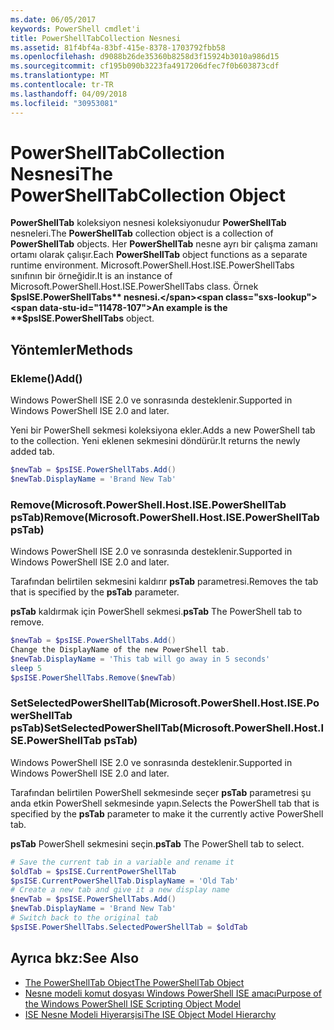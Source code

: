 ```yaml
---
ms.date: 06/05/2017
keywords: PowerShell cmdlet'i
title: PowerShellTabCollection Nesnesi
ms.assetid: 81f4bf4a-83bf-415e-8378-1703792fbb58
ms.openlocfilehash: d9088b26de35360b8258d3f15924b3010a986d15
ms.sourcegitcommit: cf195b090b3223fa4917206dfec7f0b603873cdf
ms.translationtype: MT
ms.contentlocale: tr-TR
ms.lasthandoff: 04/09/2018
ms.locfileid: "30953081"
---
```

# <a name="the-powershelltabcollection-object"></a><span data-ttu-id="11478-103">PowerShellTabCollection Nesnesi</span><span class="sxs-lookup"><span data-stu-id="11478-103">The PowerShellTabCollection Object</span></span>

<span data-ttu-id="11478-104">**PowerShellTab** koleksiyon nesnesi koleksiyonudur **PowerShellTab** nesneleri.</span><span class="sxs-lookup"><span data-stu-id="11478-104">The **PowerShellTab** collection object is a collection of **PowerShellTab** objects.</span></span> <span data-ttu-id="11478-105">Her **PowerShellTab** nesne ayrı bir çalışma zamanı ortamı olarak çalışır.</span><span class="sxs-lookup"><span data-stu-id="11478-105">Each **PowerShellTab** object functions as a separate runtime environment.</span></span> <span data-ttu-id="11478-106">Microsoft.PowerShell.Host.ISE.PowerShellTabs sınıfının bir örneğidir.</span><span class="sxs-lookup"><span data-stu-id="11478-106">It is an instance of Microsoft.PowerShell.Host.ISE.PowerShellTabs class.</span></span> <span data-ttu-id="11478-107">Örnek **$psISE.PowerShellTabs** nesnesi.</span><span class="sxs-lookup"><span data-stu-id="11478-107">An example is the **$psISE.PowerShellTabs** object.</span></span>

## <a name="methods"></a><span data-ttu-id="11478-108">Yöntemler</span><span class="sxs-lookup"><span data-stu-id="11478-108">Methods</span></span>

### <a name="add"></a><span data-ttu-id="11478-109">Ekleme\(\)</span><span class="sxs-lookup"><span data-stu-id="11478-109">Add\(\)</span></span>

<span data-ttu-id="11478-110">Windows PowerShell ISE 2.0 ve sonrasında desteklenir.</span><span class="sxs-lookup"><span data-stu-id="11478-110">Supported in Windows PowerShell ISE 2.0 and later.</span></span>

<span data-ttu-id="11478-111">Yeni bir PowerShell sekmesi koleksiyona ekler.</span><span class="sxs-lookup"><span data-stu-id="11478-111">Adds a new PowerShell tab to the collection.</span></span> <span data-ttu-id="11478-112">Yeni eklenen sekmesini döndürür.</span><span class="sxs-lookup"><span data-stu-id="11478-112">It returns the newly added tab.</span></span>

```powershell
$newTab = $psISE.PowerShellTabs.Add()
$newTab.DisplayName = 'Brand New Tab'
```

### <a name="removemicrosoftpowershellhostisepowershelltab-pstab"></a><span data-ttu-id="11478-113">Remove\(Microsoft.PowerShell.Host.ISE.PowerShellTab psTab\)</span><span class="sxs-lookup"><span data-stu-id="11478-113">Remove\(Microsoft.PowerShell.Host.ISE.PowerShellTab psTab\)</span></span>

<span data-ttu-id="11478-114">Windows PowerShell ISE 2.0 ve sonrasında desteklenir.</span><span class="sxs-lookup"><span data-stu-id="11478-114">Supported in Windows PowerShell ISE 2.0 and later.</span></span>

<span data-ttu-id="11478-115">Tarafından belirtilen sekmesini kaldırır **psTab** parametresi.</span><span class="sxs-lookup"><span data-stu-id="11478-115">Removes the tab that is specified by the **psTab** parameter.</span></span>

<span data-ttu-id="11478-116">**psTab** kaldırmak için PowerShell sekmesi.</span><span class="sxs-lookup"><span data-stu-id="11478-116">**psTab** The PowerShell tab to remove.</span></span>

```powershell
$newTab = $psISE.PowerShellTabs.Add()
Change the DisplayName of the new PowerShell tab.
$newTab.DisplayName = 'This tab will go away in 5 seconds'
sleep 5
$psISE.PowerShellTabs.Remove($newTab)
```

### <a name="setselectedpowershelltabmicrosoftpowershellhostisepowershelltab-pstab"></a><span data-ttu-id="11478-117">SetSelectedPowerShellTab\(Microsoft.PowerShell.Host.ISE.PowerShellTab psTab\)</span><span class="sxs-lookup"><span data-stu-id="11478-117">SetSelectedPowerShellTab\(Microsoft.PowerShell.Host.ISE.PowerShellTab psTab\)</span></span>

<span data-ttu-id="11478-118">Windows PowerShell ISE 2.0 ve sonrasında desteklenir.</span><span class="sxs-lookup"><span data-stu-id="11478-118">Supported in Windows PowerShell ISE 2.0 and later.</span></span>

<span data-ttu-id="11478-119">Tarafından belirtilen PowerShell sekmesinde seçer **psTab** parametresi şu anda etkin PowerShell sekmesinde yapın.</span><span class="sxs-lookup"><span data-stu-id="11478-119">Selects the PowerShell tab that is specified by the **psTab** parameter to make it the currently active PowerShell tab.</span></span>

<span data-ttu-id="11478-120">**psTab** PowerShell sekmesini seçin.</span><span class="sxs-lookup"><span data-stu-id="11478-120">**psTab** The PowerShell tab to select.</span></span>

```powershell
# Save the current tab in a variable and rename it
$oldTab = $psISE.CurrentPowerShellTab
$psISE.CurrentPowerShellTab.DisplayName = 'Old Tab'
# Create a new tab and give it a new display name
$newTab = $psISE.PowerShellTabs.Add()
$newTab.DisplayName = 'Brand New Tab'
# Switch back to the original tab
$psISE.PowerShellTabs.SelectedPowerShellTab = $oldTab
```

## <a name="see-also"></a><span data-ttu-id="11478-121">Ayrıca bkz:</span><span class="sxs-lookup"><span data-stu-id="11478-121">See Also</span></span>

- [<span data-ttu-id="11478-122">The PowerShellTab Object</span><span class="sxs-lookup"><span data-stu-id="11478-122">The PowerShellTab Object</span></span>](The-PowerShellTab-Object.md)
- [<span data-ttu-id="11478-123">Nesne modeli komut dosyası Windows PowerShell ISE amacı</span><span class="sxs-lookup"><span data-stu-id="11478-123">Purpose of the Windows PowerShell ISE Scripting Object Model</span></span>](Purpose-of-the-Windows-PowerShell-ISE-Scripting-Object-Model.md)
- [<span data-ttu-id="11478-124">ISE Nesne Modeli Hiyerarşisi</span><span class="sxs-lookup"><span data-stu-id="11478-124">The ISE Object Model Hierarchy</span></span>](The-ISE-Object-Model-Hierarchy.md)